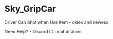 # Sky_GripCar
Driver Can Shot when Use Item - oldex and newesx



Need Help? - Discord ID : mahdifahimi
